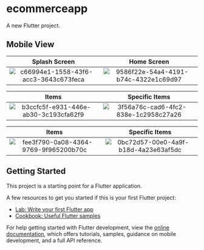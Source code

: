 # ecommerceapp

A new Flutter project.

## Mobile View


Splash Screen             |  Home Screen
:-------------------------:|:-------------------------:
![c66994e1-1558-43f6-acc3-3643c673feca](https://github.com/divyansh1511/RationWala/assets/75711789/1c217ff0-5569-424a-a231-1f4983fe46fb) | ![9586f22e-54a4-4191-b74c-4322e1c69d97](https://github.com/divyansh1511/RationWala/assets/75711789/c25df729-982d-4332-80bb-38671907b2f8)




Items              | Specific Items 
:-------------------------:|:-------------------------:
![b3ccfc5f-e931-446e-ab30-3c193cfa62f9](https://github.com/divyansh1511/RationWala/assets/75711789/d602f44a-989f-489b-96c8-d6efc2c6e57f) | ![3f56a76c-cad6-4fc2-838e-1c2958c27a26](https://github.com/divyansh1511/RationWala/assets/75711789/d52b6ae2-43af-4072-9071-ddf0ff47df93)




Items              | Specific Items 
:-------------------------:|:-------------------------:
![fee3f790-0a08-4364-9769-9f965200b70c](https://github.com/divyansh1511/RationWala/assets/75711789/fefbd6bf-49b2-4813-acfc-f4e6a170ac4f) | ![0bc72d57-00e0-4a9f-b18d-4a23e63af5dc](https://github.com/divyansh1511/RationWala/assets/75711789/ac021d7c-b180-4c07-97ff-178c0fd24575)


## Getting Started

This project is a starting point for a Flutter application.

A few resources to get you started if this is your first Flutter project:

- [Lab: Write your first Flutter app](https://docs.flutter.dev/get-started/codelab)
- [Cookbook: Useful Flutter samples](https://docs.flutter.dev/cookbook)

For help getting started with Flutter development, view the
[online documentation](https://docs.flutter.dev/), which offers tutorials,
samples, guidance on mobile development, and a full API reference.
